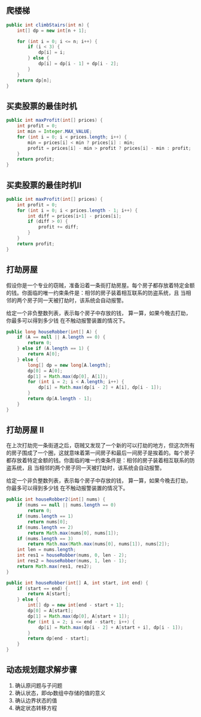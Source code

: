 ## 爬楼梯
```java
public int climbStairs(int n) {
	int[] dp = new int[n + 1];

	for (int i = 0; i <= n; i++) {
		if (i < 3) {
			dp[i] = i;
		} else {
			dp[i] = dp[i - 1] + dp[i - 2];
		}
	}
	return dp[n];
}
```

## 买卖股票的最佳时机
```java
public int maxProfit(int[] prices) {
    int profit = 0;
    int min = Integer.MAX_VALUE;
    for (int i = 0; i < prices.length; i++) {
        min = prices[i] < min ? prices[i] : min;
        profit = prices[i] - min > profit ? prices[i] - min : profit;
    }
    return profit;
}
```
## 买卖股票的最佳时机Ⅱ
```java
public int maxProfit(int[] prices) {
    int profit = 0;
    for (int i = 0; i < prices.length - 1; i++) {
        int diff = prices[i+1] - prices[i];
        if (diff > 0) {
            profit += diff;
        }
    }
    return profit;
}
```

## 打劫房屋

假设你是一个专业的窃贼，准备沿着一条街打劫房屋。每个房子都存放着特定金额的钱。你面临的唯一约束条件是：相邻的房子装着相互联系的防盗系统，且 当相邻的两个房子同一天被打劫时，该系统会自动报警。

给定一个非负整数列表，表示每个房子中存放的钱， 算一算，如果今晚去打劫，你最多可以得到多少钱 在不触动报警装置的情况下。

```java	
public long houseRobber(int[] A) {
    if (A == null || A.length == 0) {
        return 0;
    } else if (A.length == 1) {
        return A[0];
    } else {
        long[] dp = new long[A.length];
        dp[0] = A[0];
        dp[1] = Math.max(dp[0], A[1]);
        for (int i = 2; i < A.length; i++) {
            dp[i] = Math.max(dp[i - 2] + A[i], dp[i - 1]);
        }
        return dp[A.length - 1];
    }
}
```

## 打劫房屋 II
在上次打劫完一条街道之后，窃贼又发现了一个新的可以打劫的地方，但这次所有的房子围成了一个圈，这就意味着第一间房子和最后一间房子是挨着的。每个房子都存放着特定金额的钱。你面临的唯一约束条件是：相邻的房子装着相互联系的防盗系统，且 当相邻的两个房子同一天被打劫时，该系统会自动报警。

给定一个非负整数列表，表示每个房子中存放的钱， 算一算，如果今晚去打劫，你最多可以得到多少钱 在不触动报警装置的情况下。
```java
public int houseRobber2(int[] nums) {
    if (nums == null || nums.length == 0)
        return 0;
    if (nums.length == 1)
        return nums[0];
    if (nums.length == 2)
        return Math.max(nums[0], nums[1]);
    if (nums.length == 3)
        return Math.max(Math.max(nums[0], nums[1]), nums[2]);
    int len = nums.length;
    int res1 = houseRobber(nums, 0, len - 2);
    int res2 = houseRobber(nums, 1, len - 1);
    return Math.max(res1, res2);
}

public int houseRobber(int[] A, int start, int end) {
    if (start == end) {
        return A[start];
    } else {
        int[] dp = new int[end - start + 1];
        dp[0] = A[start];
        dp[1] = Math.max(dp[0], A[start + 1]);
        for (int i = 2; i <= end - start; i++) {
            dp[i] = Math.max(dp[i - 2] + A[start + i], dp[i - 1]);
        }
        return dp[end - start];
    }
}
```



## 动态规划题求解步骤

1. 确认原问题与子问题
2. 确认状态，即dp数组中存储的值的意义
3. 确认边界状态的值
4. 确定状态转移方程



